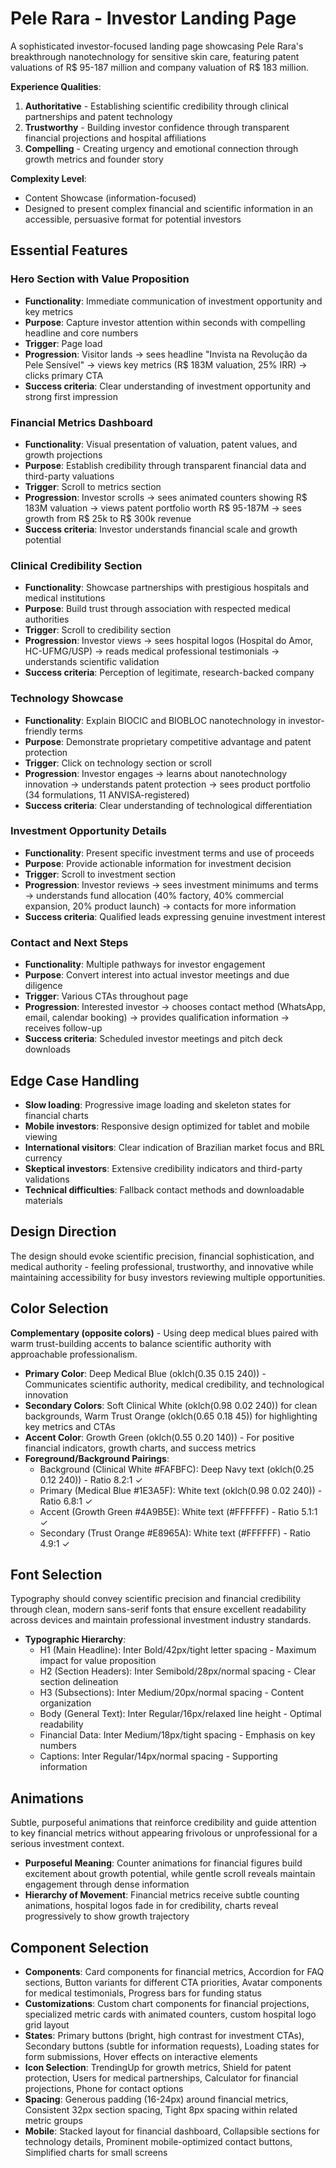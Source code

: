 # Pele Rara - Investor Landing Page

A sophisticated investor-focused landing page showcasing Pele Rara's breakthrough nanotechnology for sensitive skin care, featuring patent valuations of R$ 95-187 million and company valuation of R$ 183 million.

**Experience Qualities**: 
1. **Authoritative** - Establishing scientific credibility through clinical partnerships and patent technology
2. **Trustworthy** - Building investor confidence through transparent financial projections and hospital affiliations  
3. **Compelling** - Creating urgency and emotional connection through growth metrics and founder story

**Complexity Level**: 
- Content Showcase (information-focused)
- Designed to present complex financial and scientific information in an accessible, persuasive format for potential investors

## Essential Features

### Hero Section with Value Proposition
- **Functionality**: Immediate communication of investment opportunity and key metrics
- **Purpose**: Capture investor attention within seconds with compelling headline and core numbers
- **Trigger**: Page load
- **Progression**: Visitor lands → sees headline "Invista na Revolução da Pele Sensível" → views key metrics (R$ 183M valuation, 25% IRR) → clicks primary CTA
- **Success criteria**: Clear understanding of investment opportunity and strong first impression

### Financial Metrics Dashboard
- **Functionality**: Visual presentation of valuation, patent values, and growth projections
- **Purpose**: Establish credibility through transparent financial data and third-party valuations
- **Trigger**: Scroll to metrics section
- **Progression**: Investor scrolls → sees animated counters showing R$ 183M valuation → views patent portfolio worth R$ 95-187M → sees growth from R$ 25k to R$ 300k revenue
- **Success criteria**: Investor understands financial scale and growth potential

### Clinical Credibility Section
- **Functionality**: Showcase partnerships with prestigious hospitals and medical institutions
- **Purpose**: Build trust through association with respected medical authorities
- **Trigger**: Scroll to credibility section
- **Progression**: Investor views → sees hospital logos (Hospital do Amor, HC-UFMG/USP) → reads medical professional testimonials → understands scientific validation
- **Success criteria**: Perception of legitimate, research-backed company

### Technology Showcase
- **Functionality**: Explain BIOCIC and BIOBLOC nanotechnology in investor-friendly terms
- **Purpose**: Demonstrate proprietary competitive advantage and patent protection
- **Trigger**: Click on technology section or scroll
- **Progression**: Investor engages → learns about nanotechnology innovation → understands patent protection → sees product portfolio (34 formulations, 11 ANVISA-registered)
- **Success criteria**: Clear understanding of technological differentiation

### Investment Opportunity Details
- **Functionality**: Present specific investment terms and use of proceeds
- **Purpose**: Provide actionable information for investment decision
- **Trigger**: Scroll to investment section
- **Progression**: Investor reviews → sees investment minimums and terms → understands fund allocation (40% factory, 40% commercial expansion, 20% product launch) → contacts for more information
- **Success criteria**: Qualified leads expressing genuine investment interest

### Contact and Next Steps
- **Functionality**: Multiple pathways for investor engagement
- **Purpose**: Convert interest into actual investor meetings and due diligence
- **Trigger**: Various CTAs throughout page
- **Progression**: Interested investor → chooses contact method (WhatsApp, email, calendar booking) → provides qualification information → receives follow-up
- **Success criteria**: Scheduled investor meetings and pitch deck downloads

## Edge Case Handling
- **Slow loading**: Progressive image loading and skeleton states for financial charts
- **Mobile investors**: Responsive design optimized for tablet and mobile viewing
- **International visitors**: Clear indication of Brazilian market focus and BRL currency
- **Skeptical investors**: Extensive credibility indicators and third-party validations
- **Technical difficulties**: Fallback contact methods and downloadable materials

## Design Direction
The design should evoke scientific precision, financial sophistication, and medical authority - feeling professional, trustworthy, and innovative while maintaining accessibility for busy investors reviewing multiple opportunities.

## Color Selection
**Complementary (opposite colors)** - Using deep medical blues paired with warm trust-building accents to balance scientific authority with approachable professionalism.

- **Primary Color**: Deep Medical Blue (oklch(0.35 0.15 240)) - Communicates scientific authority, medical credibility, and technological innovation
- **Secondary Colors**: Soft Clinical White (oklch(0.98 0.02 240)) for clean backgrounds, Warm Trust Orange (oklch(0.65 0.18 45)) for highlighting key metrics and CTAs
- **Accent Color**: Growth Green (oklch(0.55 0.20 140)) - For positive financial indicators, growth charts, and success metrics
- **Foreground/Background Pairings**: 
  - Background (Clinical White #FAFBFC): Deep Navy text (oklch(0.25 0.12 240)) - Ratio 8.2:1 ✓
  - Primary (Medical Blue #1E3A5F): White text (oklch(0.98 0.02 240)) - Ratio 6.8:1 ✓  
  - Accent (Growth Green #4A9B5E): White text (#FFFFFF) - Ratio 5.1:1 ✓
  - Secondary (Trust Orange #E8965A): White text (#FFFFFF) - Ratio 4.9:1 ✓

## Font Selection
Typography should convey scientific precision and financial credibility through clean, modern sans-serif fonts that ensure excellent readability across devices and maintain professional investment industry standards.

- **Typographic Hierarchy**: 
  - H1 (Main Headline): Inter Bold/42px/tight letter spacing - Maximum impact for value proposition
  - H2 (Section Headers): Inter Semibold/28px/normal spacing - Clear section delineation
  - H3 (Subsections): Inter Medium/20px/normal spacing - Content organization
  - Body (General Text): Inter Regular/16px/relaxed line height - Optimal readability
  - Financial Data: Inter Medium/18px/tight spacing - Emphasis on key numbers
  - Captions: Inter Regular/14px/normal spacing - Supporting information

## Animations
Subtle, purposeful animations that reinforce credibility and guide attention to key financial metrics without appearing frivolous or unprofessional for a serious investment context.

- **Purposeful Meaning**: Counter animations for financial figures build excitement about growth potential, while gentle scroll reveals maintain engagement through dense information
- **Hierarchy of Movement**: Financial metrics receive subtle counting animations, hospital logos fade in for credibility, charts reveal progressively to show growth trajectory

## Component Selection
- **Components**: Card components for financial metrics, Accordion for FAQ sections, Button variants for different CTA priorities, Avatar components for medical testimonials, Progress bars for funding status
- **Customizations**: Custom chart components for financial projections, specialized metric cards with animated counters, custom hospital logo grid layout
- **States**: Primary buttons (bright, high contrast for investment CTAs), Secondary buttons (subtle for information requests), Loading states for form submissions, Hover effects on interactive elements
- **Icon Selection**: TrendingUp for growth metrics, Shield for patent protection, Users for medical partnerships, Calculator for financial projections, Phone for contact options
- **Spacing**: Generous padding (16-24px) around financial metrics, Consistent 32px section spacing, Tight 8px spacing within related metric groups
- **Mobile**: Stacked layout for financial dashboard, Collapsible sections for technology details, Prominent mobile-optimized contact buttons, Simplified charts for small screens